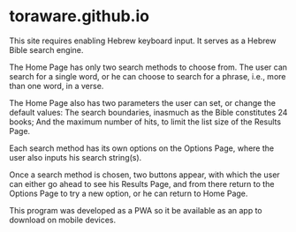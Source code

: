# toraware.github.io

This site requires enabling Hebrew keyboard input. It serves as a Hebrew Bible search engine. 

The Home Page has only two search methods to choose from. The user can search for a single word,
or he can choose to search for a phrase, i.e., more than one word, in a verse.

The Home Page also has two parameters the user can set, or change the default values: 
The search boundaries, inasmuch as the Bible constitutes 24 books; 
And the maximum number of hits, to limit the list size of the Results Page.

Each search method has its own options on the Options Page, where the user also inputs his search string(s).

Once a search method is chosen, two buttons appear, with which the user can either go ahead 
to see his Results Page, and from there return to the Options Page to try a new option, 
or he can return to Home Page.

This program was developed as a PWA so it be available as an app to download on mobile devices.
